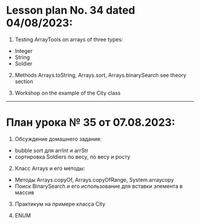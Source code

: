 # Lesson plan No. 34 dated 04/08/2023:

1. Testing ArrayTools on arrays of three types:
- Integer
- String 
- Soldier


2. Methods Arrays.toString, Arrays.sort, Arrays.binarySearch
   see theory section


3. Workshop on the example of the City class


______________________

# План урока № 35 от 07.08.2023:

1. Обсуждение домашнего задания:
- bubble sort для arrInt и arrStr
- сортировка Soldiers по весу, по весу и росту

2. Класс Arrays и его методы:

- Методы Arrays.copyOf, Arrays.copyOfRange, System.arraycopy
- Поиск BinarySearch и его использование для вставки элемента в массив

3. Практикум на примере класса City


4. ENUM 







